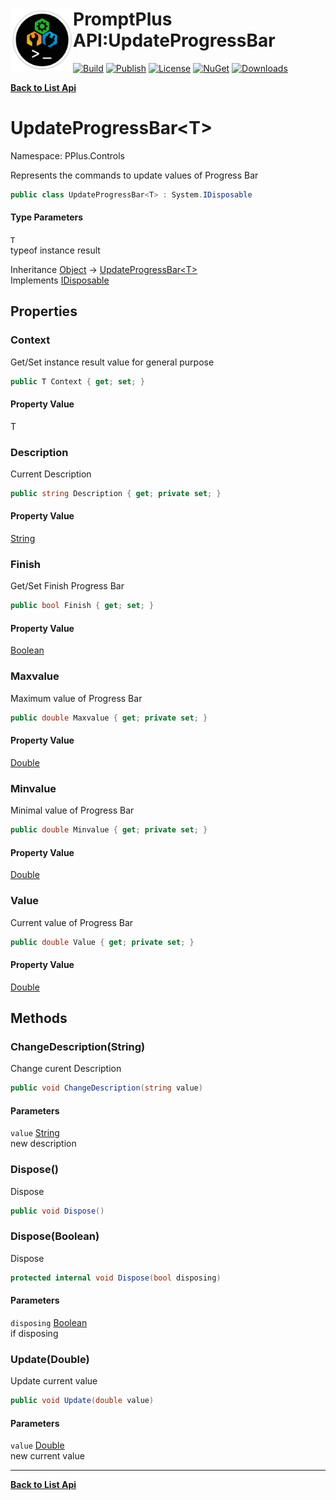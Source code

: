 # <img align="left" width="100" height="100" src="../images/icon.png">PromptPlus API:UpdateProgressBar<T> 

[![Build](https://github.com/FRACerqueira/PromptPlus/workflows/Build/badge.svg)](https://github.com/FRACerqueira/PromptPlus/actions/workflows/build.yml)
[![Publish](https://github.com/FRACerqueira/PromptPlus/actions/workflows/publish.yml/badge.svg)](https://github.com/FRACerqueira/PromptPlus/actions/workflows/publish.yml)
[![License](https://img.shields.io/badge/License-MIT-brightgreen.svg)](https://github.com/FRACerqueira/PromptPlus/blob/master/LICENSE)
[![NuGet](https://img.shields.io/nuget/v/PromptPlus)](https://www.nuget.org/packages/PromptPlus/)
[![Downloads](https://img.shields.io/nuget/dt/PromptPlus)](https://www.nuget.org/packages/PromptPlus/)

[**Back to List Api**](./apis.md)

# UpdateProgressBar&lt;T&gt;

Namespace: PPlus.Controls

Represents the commands to update values of Progress Bar

```csharp
public class UpdateProgressBar<T> : System.IDisposable
```

#### Type Parameters

`T`<br>
typeof instance result

Inheritance [Object](https://docs.microsoft.com/en-us/dotnet/api/system.object) → [UpdateProgressBar&lt;T&gt;](./pplus.controls.updateprogressbar-1.md)<br>
Implements [IDisposable](https://docs.microsoft.com/en-us/dotnet/api/system.idisposable)

## Properties

### <a id="properties-context"/>**Context**

Get/Set instance result value for general purpose

```csharp
public T Context { get; set; }
```

#### Property Value

T<br>

### <a id="properties-description"/>**Description**

Current Description

```csharp
public string Description { get; private set; }
```

#### Property Value

[String](https://docs.microsoft.com/en-us/dotnet/api/system.string)<br>

### <a id="properties-finish"/>**Finish**

Get/Set Finish Progress Bar

```csharp
public bool Finish { get; set; }
```

#### Property Value

[Boolean](https://docs.microsoft.com/en-us/dotnet/api/system.boolean)<br>

### <a id="properties-maxvalue"/>**Maxvalue**

Maximum value of Progress Bar

```csharp
public double Maxvalue { get; private set; }
```

#### Property Value

[Double](https://docs.microsoft.com/en-us/dotnet/api/system.double)<br>

### <a id="properties-minvalue"/>**Minvalue**

Minimal value of Progress Bar

```csharp
public double Minvalue { get; private set; }
```

#### Property Value

[Double](https://docs.microsoft.com/en-us/dotnet/api/system.double)<br>

### <a id="properties-value"/>**Value**

Current value of Progress Bar

```csharp
public double Value { get; private set; }
```

#### Property Value

[Double](https://docs.microsoft.com/en-us/dotnet/api/system.double)<br>

## Methods

### <a id="methods-changedescription"/>**ChangeDescription(String)**

Change curent Description

```csharp
public void ChangeDescription(string value)
```

#### Parameters

`value` [String](https://docs.microsoft.com/en-us/dotnet/api/system.string)<br>
new description

### <a id="methods-dispose"/>**Dispose()**

Dispose

```csharp
public void Dispose()
```

### <a id="methods-dispose"/>**Dispose(Boolean)**

Dispose

```csharp
protected internal void Dispose(bool disposing)
```

#### Parameters

`disposing` [Boolean](https://docs.microsoft.com/en-us/dotnet/api/system.boolean)<br>
if disposing

### <a id="methods-update"/>**Update(Double)**

Update current value

```csharp
public void Update(double value)
```

#### Parameters

`value` [Double](https://docs.microsoft.com/en-us/dotnet/api/system.double)<br>
new current value


- - -
[**Back to List Api**](./apis.md)
